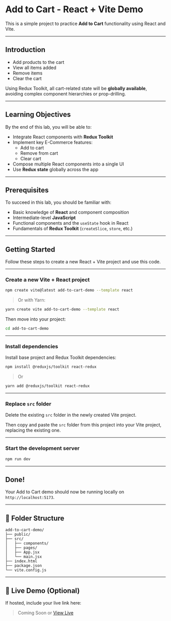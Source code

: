 # Add to Cart - React + Vite Demo

This is a simple project to practice **Add to Cart** functionality using React and Vite.

---

## Introduction

- Add products to the cart  
- View all items added  
- Remove items  
- Clear the cart

Using Redux Toolkit, all cart-related state will be **globally available**, avoiding complex component hierarchies or prop-drilling.

---

## Learning Objectives

By the end of this lab, you will be able to:

- Integrate React components with **Redux Toolkit**  
- Implement key E-Commerce features:
  - Add to cart  
  - Remove from cart  
  - Clear cart  
- Compose multiple React components into a single UI  
- Use **Redux state** globally across the app

---

## Prerequisites

To succeed in this lab, you should be familiar with:

- Basic knowledge of **React** and component composition  
- Intermediate-level **JavaScript**  
- Functional components and the `useState` hook in React  
- Fundamentals of **Redux Toolkit** (`createSlice`, `store`, etc.)

---

## Getting Started

Follow these steps to create a new React + Vite project and use this code.

---

### Create a new Vite + React project

```bash
npm create vite@latest add-to-cart-demo --template react
```

> Or with Yarn:

```bash
yarn create vite add-to-cart-demo --template react
```

Then move into your project:

```bash
cd add-to-cart-demo
```

---

### Install dependencies

Install base project and Redux Toolkit dependencies:

```bash
npm install @reduxjs/toolkit react-redux
```

> Or

```bash
yarn add @reduxjs/toolkit react-redux
```

---

### Replace `src` folder

Delete the existing `src` folder in the newly created Vite project.

Then copy and paste the `src` folder from this project into your Vite project, replacing the existing one.

---

### Start the development server

```bash
npm run dev
```

---

## Done!

Your Add to Cart demo should now be running locally on `http://localhost:5173`.

---

## 📁 Folder Structure

```
add-to-cart-demo/
├── public/
├── src/
│   ├── components/
│   ├── pages/
│   ├── App.jsx
│   └── main.jsx
├── index.html
├── package.json
└── vite.config.js
```

---

## 🚀 Live Demo (Optional)

If hosted, include your live link here:

> Coming Soon or [View Live](https://your-demo-link.com)
